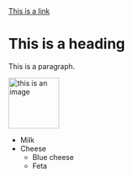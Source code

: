 <!DOCTYPE html>
<html>
<head>
  <title>HTML Elements Reference</title>
</head>
<body>
<a href="https://www.w3schools.com">This is a link</a>
<h1>This is a heading</h1>
<p>This is a paragraph.</p>
<img
  class="fit-picture"
  src="/shared-assets/images/examples/grapefruit-slice.jpg"
  alt="this is an image" width = "100" height = "100" />
<ul>
  <li>Milk</li>
  <li>
    Cheese
    <ul>
      <li>Blue cheese</li>
      <li>Feta</li>
    </ul>
  </li>
</ul>

</body>
</html>
